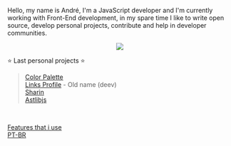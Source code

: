 Hello, my name is André, I'm a JavaScript developer and I'm currently working with Front-End development, in my spare time I like to write open source, develop personal projects, contribute and help in developer communities.
<p align="center">
  <img style="background-color: transparent" src="https://wakatime.com/share/@andremalveira/01196963-79a3-4e2f-810c-589d80cdae65.svg" />
</p>

⭐ Last personal projects ⭐  <br/> 
> [Color Palette](https://palettes.andev.gq)  <br/> 
> [Links Profile](https://links.andev.gq/andremalveira) - Old name (deev) <br/>
> [Sharin](https://sharin.gq/)  <br/>
> [Astlibjs](https://astlibjs.andev.gq/)  <br/>

<br/>

[Features that i use](features-that-i-use.md)<br/>
[PT-BR](pt-br/)<br/>
